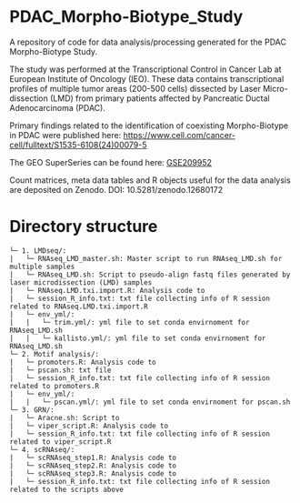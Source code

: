 # PDAC_Morpho-Biotype_Study
A repository of code for data analysis/processing generated for the PDAC Morpho-Biotype Study.

The study was performed at the Transcriptional Control in Cancer Lab at European Institute of Oncology (IEO). These data contains transcriptional profiles of multiple tumor areas (200-500 cells) dissected by Laser Micro-dissection (LMD) from primary patients affected by Pancreatic Ductal Adenocarcinoma (PDAC).

Primary findings related to the identification of coexisting Morpho-Biotype in PDAC were published here: https://www.cell.com/cancer-cell/fulltext/S1535-6108(24)00079-5

The GEO SuperSeries can be found here: [GSE209952](http://www.ncbi.nlm.nih.gov/geo/query/acc.cgi?acc=GSE209952) 

Count matrices, meta data tables and R objects useful for the data analysis are deposited on Zenodo.  DOI: 10.5281/zenodo.12680172


# Directory structure
```
└─ 1. LMDseq/:
|   └─ RNAseq_LMD_master.sh: Master script to run RNAseq_LMD.sh for multiple samples
|   └─ RNAseq_LMD.sh: Script to pseudo-align fastq files generated by laser microdissection (LMD) samples
|   └─ RNAseq.LMD.txi.import.R: Analysis code to 
|   └─ session_R_info.txt: txt file collecting info of R session related to RNAseq.LMD.txi.import.R
|   └─ env_yml/:
|   |   └─ trim.yml/: yml file to set conda envirnoment for RNAseq_LMD.sh
|   |   └─ kallisto.yml/: yml file to set conda envirnoment for RNAseq_LMD.sh
└─ 2. Motif analysis/:
|   └─ promoters.R: Analysis code to 
|   └─ pscan.sh: txt file 
|   └─ session_R_info.txt: txt file collecting info of R session related to promoters.R
|   └─ env_yml/:
|   |   └─ pscan.yml/: yml file to set conda envirnoment for pscan.sh
└─ 3. GRN/:
|   └─ Aracne.sh: Script to 
|   └─ viper_script.R: Analysis code to 
|   └─ session_R_info.txt: txt file collecting info of R session related to viper_script.R
└─ 4. scRNAseq/:
|   └─ scRNAseq_step1.R: Analysis code to 
|   └─ scRNAseq_step2.R: Analysis code to 
|   └─ scRNAseq_step3.R: Analysis code to 
|   └─ session_R_info.txt: txt file collecting info of R session related to the scripts above
```
